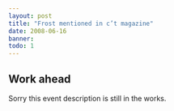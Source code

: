 ```yaml
---
layout: post
title: "Frost mentioned in c’t magazine"
date: 2008-06-16
banner: 
todo: 1
---
```


## Work ahead

Sorry this event description is still in the works.

<!--
http://www.pavingways.com/frost-mentioned-in-ct-magazine_178.html
-->
